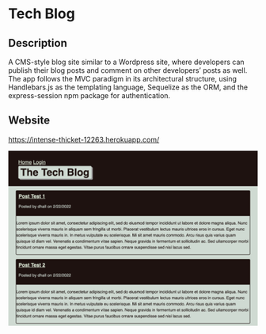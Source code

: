 # Tech Blog

## Description 

A CMS-style blog site similar to a Wordpress site, where developers can publish their blog posts and comment on other developers’ posts as well. The app follows the MVC paradigm in its architectural structure, using Handlebars.js as the templating language, Sequelize as the ORM, and the express-session npm package for authentication.

## Website
https://intense-thicket-12263.herokuapp.com/

![Screenshot](images/website.png) 
